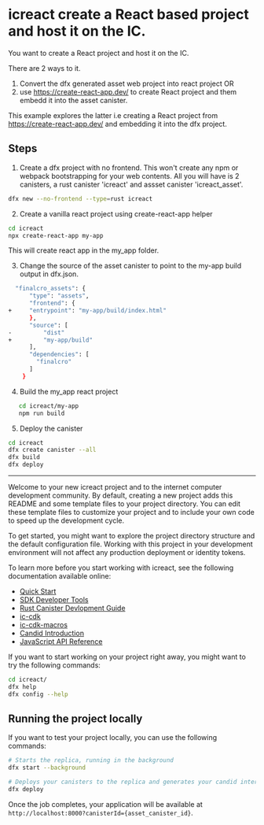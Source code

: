 # icreact create a React based project and host it on the IC.


You want to create a React project and host it on the IC. 

There are 2 ways to it.

1. Convert the dfx generated asset web project into react project 
OR 
2. use https://create-react-app.dev/ to create React project and them embedd it into the asset canister.


This example explores the latter i.e creating a React project from https://create-react-app.dev/ and embedding it into the dfx project.


## Steps



1. Create a dfx project with no frontend. This won't create any npm or webpack bootstrapping for your web contents. 
All you will have is 2 canisters, a rust canister 'icreact' and assset canister 'icreact_asset'.

```bash
dfx new --no-frontend --type=rust icreact
```

2. Create a vanilla react project using create-react-app helper
```bash
cd icreact
npx create-react-app my-app
```
This will create react app in the my_app folder.

3. Change the source of the asset canister to point to the my-app build output in dfx.json.

```bash
  "finalcro_assets": {
      "type": "assets",
      "frontend": {
+	  "entrypoint": "my-app/build/index.html"
      },
      "source": [
-         "dist"
+         "my-app/build"
      ],
      "dependencies": [
        "finalcro"
      ]
    }
```

4. Build the my_app react project

```bash
   cd icreact/my-app
   npm run build
```

5. Deploy the canister
```bash
cd icreact
dfx create canister --all
dfx build 
dfx deploy
```



-------

Welcome to your new icreact project and to the internet computer development community. By default, creating a new project adds this README and some template files to your project directory. You can edit these template files to customize your project and to include your own code to speed up the development cycle.

To get started, you might want to explore the project directory structure and the default configuration file. Working with this project in your development environment will not affect any production deployment or identity tokens.

To learn more before you start working with icreact, see the following documentation available online:

- [Quick Start](https://smartcontracts.org/docs/quickstart/quickstart-intro.html)
- [SDK Developer Tools](https://smartcontracts.org/docs/developers-guide/sdk-guide.html)
- [Rust Canister Devlopment Guide](https://smartcontracts.org/docs/rust-guide/rust-intro.html)
- [ic-cdk](https://docs.rs/ic-cdk)
- [ic-cdk-macros](https://docs.rs/ic-cdk-macros)
- [Candid Introduction](https://smartcontracts.org/docs/candid-guide/candid-intro.html)
- [JavaScript API Reference](https://erxue-5aaaa-aaaab-qaagq-cai.raw.ic0.app)

If you want to start working on your project right away, you might want to try the following commands:

```bash
cd icreact/
dfx help
dfx config --help
```

## Running the project locally

If you want to test your project locally, you can use the following commands:

```bash
# Starts the replica, running in the background
dfx start --background

# Deploys your canisters to the replica and generates your candid interface
dfx deploy
```

Once the job completes, your application will be available at `http://localhost:8000?canisterId={asset_canister_id}`.


 

